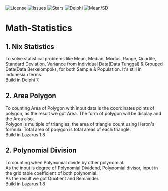 ![License](https://img.shields.io/github/license/nix97/math-statistics)
![Issues](https://img.shields.io/github/issues/nix97/math-statistics)
![Stars](https://img.shields.io/github/stars/nix97/math-statistics)
![Delphi](https://img.shields.io/badge/Language-Delphi-EA1F63?logo=delphi&logoColor=white)
![Mean/SD](https://img.shields.io/badge/Statistics-Mean%20%7C%20SD%20%7C%20Var-blue)

# Math-Statistics
## 1. Nix Statistics
To solve statistical problems like Mean, Median, Modus, Range, Quartile, Standard Deviation, Variance from Individual Data(Data Tunggal) & Grouped Data(Data Berkelompok), for both Sample & Population. It's still in indonesian terms.<br>
Build in Delphi 7.<br>
## 2. Area Polygon
To counting Area of Polygon with input data is the coordinates points of polygon, as the result we got Area. The form of polygon will be display and the Area also.<br>
Polygon is multiple of triangles, the area of triangle count using Heron's formula. Total area of polygon is total areas of each triangle.<br> 
Build in Lazarus 1.8<br>
## 2. Polynomial Division
To counting when Polynomial divide by other polynomial.<br>
As the input is degree of Polynomial Dividend, Polynomial divisor, input in the grid table coefficient of both polynomial.<br>
As the result we got Quotient and Remainder.<br> 
Build in Lazarus 1.8<br>
